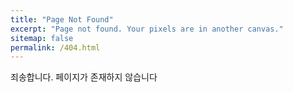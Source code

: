 ```yaml
---
title: "Page Not Found"
excerpt: "Page not found. Your pixels are in another canvas."
sitemap: false
permalink: /404.html
---
```


죄송합니다. 페이지가 존재하지 않습니다

<script>
  var GOOG_FIXURL_LANG = 'kr';
  var GOOG_FIXURL_SITE = '{{ site.url }}'
<script src="https://linkhelp.clients.google.com/tbproxy/lh/wm/fixurl.js">
</script>